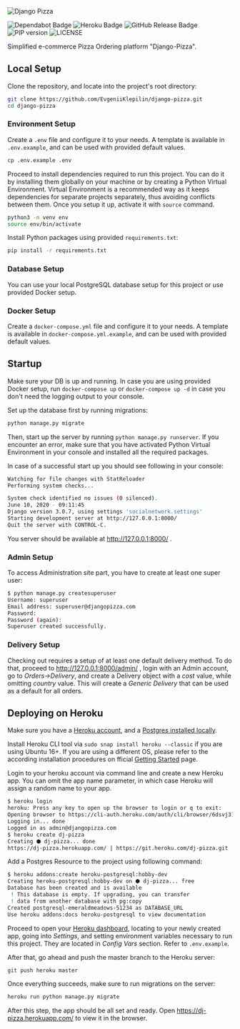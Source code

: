 <img  src="https://repository-images.githubusercontent.com/274627580/71399c00-ba12-11ea-843e-86fbf39d5821"  alt="Django Pizza">
<p  align="left">
<img  src="https://flat.badgen.net/dependabot/thepracticaldev/dev.to?icon=dependabot"  alt="Dependabot Badge"  />
<img  src="https://pyheroku-badge.herokuapp.com/?app=djangolicious-pizza&style=flat"  alt="Heroku Badge"  />
<img  src="https://img.shields.io/github/v/release/EvgeniiKlepilin/django-pizza"  alt="GitHub Release Badge"  />
<img  src="https://badgen.net/pypi/v/pip"  alt="PIP version">
<img  src="https://badgen.net/github/license/micromatch/micromatch"  alt="LICENSE">
</p>

Simplified e-commerce Pizza Ordering platform "Django-Pizza".

## Local Setup

Clone the repository, and locate into the project's root directory:

```bash
git clone https://github.com/EvgeniiKlepilin/django-pizza.git
cd django-pizza
```

### Environment Setup

Create a `.env` file and configure it to your needs. A template is available in `.env.example`, and can be used with provided default values.

```bash
cp .env.example .env
```

Proceed to install dependencies required to run this project. You can do it by installing them globally on your machine or by creating a Python Virtual Environment. Virtual Environment is a recommended way as it keeps dependencies for separate projects separately, thus avoiding conflicts between them. Once you setup it up, activate it with `source` command.

```bash
python3 -m venv env
source env/bin/activate
```

Install Python packages using provided `requirements.txt`:

```bash
pip install -r requirements.txt
```

### Database Setup

You can use your local PostgreSQL database setup for this project or use provided Docker setup.

### Docker Setup

Create a `docker-compose.yml` file and configure it to your needs. A template is available in `docker-compose.yml.example`, and can be used with provided default values.

## Startup

Make sure your DB is up and running. In case you are using provided Docker setup, run `docker-compose up` or `docker-compose up -d` in case you don't need the logging output to your console.

Set up the database first by running migrations:

```bash
python manage.py migrate
```

Then, start up the server by running `python manage.py runserver`. If you encounter an error, make sure that you have activated Python Virtual Environment in your console and installed all the required packages.

In case of a successful start up you should see following in your console:

```bash
Watching for file changes with StatReloader
Performing system checks...

System check identified no issues (0 silenced).
June 10, 2020 - 09:11:45
Django version 3.0.7, using settings 'socialnetwork.settings'
Starting development server at http://127.0.0.1:8000/
Quit the server with CONTROL-C.
```

You server should be available at http://127.0.0.1:8000/ .

### Admin Setup

To access Administration site part, you have to create at least one super user:

```bash
$ python manage.py createsuperuser
Username: superuser
Email address: superuser@djangopizza.com
Password: 
Password (again): 
Superuser created successfully.
```

### Delivery Setup

Checking out requires a setup of at least one default delivery method. To do that, proceed to http://127.0.0.1:8000/admin/ , login with an Admin account, go to *Orders->Delivery*, and create a Delivery object with a *cost* value, while omitting *country* value. This will create a *Generic Delivery* that can be used as a default for all orders.

## Deploying on Heroku

Make sure you have a [Heroku account](https://signup.heroku.com/signup/dc), and a [Postgres installed locally](https://devcenter.heroku.com/articles/heroku-postgresql#local-setup).

Install Heroku CLI tool via `sudo snap install heroku --classic` if you are using Ubuntu 16+. If you are using a different OS, please refer to the according installation procedures on fficial [Getting Started](https://devcenter.heroku.com/articles/getting-started-with-python) page.

Login to your heroku account via command line and create a new Heroku app. You can omit the app name parameter, in which case Heroku will assign a random name to your app.

```bash
$ heroku login
heroku: Press any key to open up the browser to login or q to exit: 
Opening browser to https://cli-auth.heroku.com/auth/cli/browser/6dsvj31-d2d2-45ji-vnkk-sdfbjksviuhsf
Logging in... done
Logged in as admin@djangopizza.com
$ heroku create dj-pizza
Creating ⬢ dj-pizza... done
https://dj-pizza.herokuapp.com/ | https://git.heroku.com/dj-pizza.git
```

Add a Postgres Resource to the project using following command:

```bash
$ heroku addons:create heroku-postgresql:hobby-dev
Creating heroku-postgresql:hobby-dev on ⬢ dj-pizza... free
Database has been created and is available
 ! This database is empty. If upgrading, you can transfer
 ! data from another database with pg:copy
Created postgresql-emeraldmeadows-51234 as DATABASE_URL
Use heroku addons:docs heroku-postgresql to view documentation
```

Proceed to open your [Heroku dashboard](https://dashboard.heroku.com/), locating to your newly created app, going into *Settings*, and setting environment variables necessary to run this project. They are located in *Config Vars* section. Refer to `.env.example`.

After that, go ahead and push the master branch to the Heroku server:

```bash
git push heroku master
```

Once everything succeeds, make sure to run migrations on the server:

```bash
heroku run python manage.py migrate
```

After this step, the app should be all set and ready. Open https://dj-pizza.herokuapp.com/ to view it in the browser.
